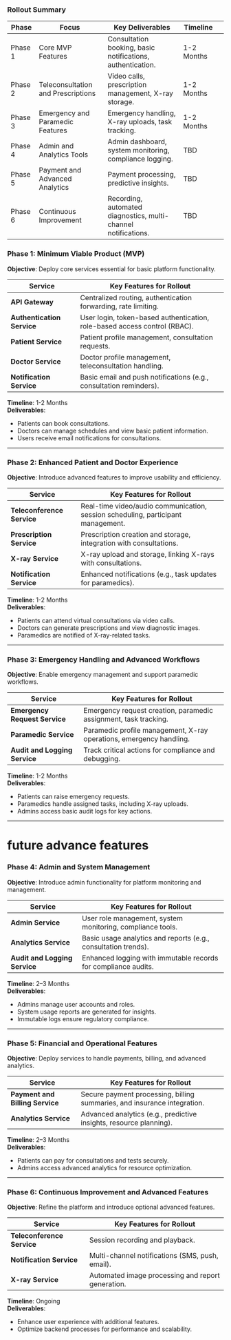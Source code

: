 
### **Rollout Summary**

| **Phase** | **Focus**                          | **Key Deliverables**                                           | **Timeline** |     |
| --------- | ---------------------------------- | -------------------------------------------------------------- | ------------ | --- |
| Phase 1   | Core MVP Features                  | Consultation booking, basic notifications, authentication.     | 1-2 Months   |     |
| Phase 2   | Teleconsultation and Prescriptions | Video calls, prescription management, X-ray storage.           | 1-2 Months   |     |
| Phase 3   | Emergency and Paramedic Features   | Emergency handling, X-ray uploads, task tracking.              | 1-2 Months   |     |
| Phase 4   | Admin and Analytics Tools          | Admin dashboard, system monitoring, compliance logging.        | TBD          |     |
| Phase 5   | Payment and Advanced Analytics     | Payment processing, predictive insights.                       | TBD          |     |
| Phase 6   | Continuous Improvement             | Recording, automated diagnostics, multi-channel notifications. | TBD          |     |
### **Phase 1: Minimum Viable Product (MVP)**

**Objective**: Deploy core services essential for basic platform functionality.

| **Service**                | **Key Features for Rollout**                                              |
| -------------------------- | ------------------------------------------------------------------------- |
| **API Gateway**            | Centralized routing, authentication forwarding, rate limiting.            |
| **Authentication Service** | User login, token-based authentication, role-based access control (RBAC). |
| **Patient Service**        | Patient profile management, consultation requests.                        |
| **Doctor Service**         | Doctor profile management, teleconsultation handling.                     |
| **Notification Service**   | Basic email and push notifications (e.g., consultation reminders).        |

**Timeline**: 1-2 Months  
**Deliverables**:
- Patients can book consultations.
- Doctors can manage schedules and view basic patient information.
- Users receive email notifications for consultations.
---
### **Phase 2: Enhanced Patient and Doctor Experience**

**Objective**: Introduce advanced features to improve usability and efficiency.

| **Service**                | **Key Features for Rollout**                                                     |
| -------------------------- | -------------------------------------------------------------------------------- |
| **Teleconference Service** | Real-time video/audio communication, session scheduling, participant management. |
| **Prescription Service**   | Prescription creation and storage, integration with consultations.               |
| **X-ray Service**          | X-ray upload and storage, linking X-rays with consultations.                     |
| **Notification Service**   | Enhanced notifications (e.g., task updates for paramedics).                      |

**Timeline**: 1-2 Months  
**Deliverables**:
- Patients can attend virtual consultations via video calls.
- Doctors can generate prescriptions and view diagnostic images.
- Paramedics are notified of X-ray-related tasks.
---
### **Phase 3: Emergency Handling and Advanced Workflows**

**Objective**: Enable emergency management and support paramedic workflows.

| **Service**                   | **Key Features for Rollout**                                        |
| ----------------------------- | ------------------------------------------------------------------- |
| **Emergency Request Service** | Emergency request creation, paramedic assignment, task tracking.    |
| **Paramedic Service**         | Paramedic profile management, X-ray operations, emergency handling. |
| **Audit and Logging Service** | Track critical actions for compliance and debugging.                |

**Timeline**: 1-2 Months  
**Deliverables**:
- Patients can raise emergency requests.
- Paramedics handle assigned tasks, including X-ray uploads.
- Admins access basic audit logs for key actions.
---
# future advance features
### **Phase 4: Admin and System Management**
**Objective**: Introduce admin functionality for platform monitoring and management.

| **Service**                   | **Key Features for Rollout**                                   |
| ----------------------------- | -------------------------------------------------------------- |
| **Admin Service**             | User role management, system monitoring, compliance tools.     |
| **Analytics Service**         | Basic usage analytics and reports (e.g., consultation trends). |
| **Audit and Logging Service** | Enhanced logging with immutable records for compliance audits. |

**Timeline**: 2–3 Months  
**Deliverables**:
- Admins manage user accounts and roles.
- System usage reports are generated for insights.
- Immutable logs ensure regulatory compliance.

---

### **Phase 5: Financial and Operational Features**

**Objective**: Deploy services to handle payments, billing, and advanced analytics.

|**Service**|**Key Features for Rollout**|
|---|---|
|**Payment and Billing Service**|Secure payment processing, billing summaries, and insurance integration.|
|**Analytics Service**|Advanced analytics (e.g., predictive insights, resource planning).|

**Timeline**: 2–3 Months  
**Deliverables**:

- Patients can pay for consultations and tests securely.
- Admins access advanced analytics for resource optimization.

---

### **Phase 6: Continuous Improvement and Advanced Features**

**Objective**: Refine the platform and introduce optional advanced features.

|**Service**|**Key Features for Rollout**|
|---|---|
|**Teleconference Service**|Session recording and playback.|
|**Notification Service**|Multi-channel notifications (SMS, push, email).|
|**X-ray Service**|Automated image processing and report generation.|

**Timeline**: Ongoing  
**Deliverables**:

- Enhance user experience with additional features.
- Optimize backend processes for performance and scalability.
